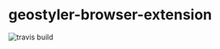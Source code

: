 # geostyler-browser-extension

![travis build](https://travis-ci.org/jansule/geostyler-browser-extension.svg?branch=master)
